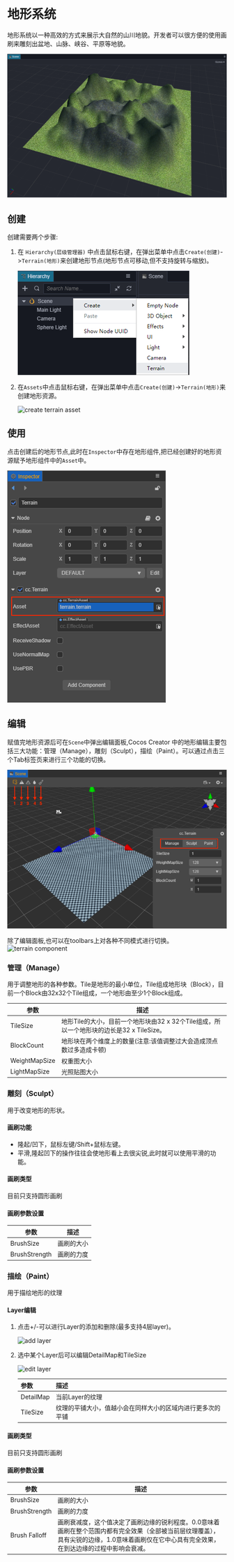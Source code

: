 # 地形系统
地形系统以一种高效的方式来展示大自然的山川地貌。开发者可以很方便的使用画刷来雕刻出盆地、山脉、峡谷、平原等地貌。

![terrain](./images/terrain.png)

## 创建
创建需要两个步骤:

1. 在 `Hierarchy(层级管理器)` 中点击鼠标右键，在弹出菜单中点击`Create(创建)`->`Terrain(地形)`来创建地形节点(地形节点可移动,但不支持旋转与缩放)。
   
   ![create terrain](./images/create-terrain.png)

2. 在`Assets`中点击鼠标右键，在弹出菜单中点击`Create(创建)`->`Terrain(地形)`来创建地形资源。
   
   ![create terrain asset](./images/createTerrainAsset.png)

## 使用
点击创建后的地形节点,此时在`Inspector`中存在地形组件,把已经创建好的地形资源赋予地形组件中的`Asset`中。

![terrain inspector](./images/terrain-inspector.png)

## 编辑
赋值完地形资源后可在`Scene`中弹出编辑面板,Cocos Creator 中的地形编辑主要包括三大功能：管理（Manage），雕刻（Sculpt），描绘（Paint）。可以通过点击三个Tab标签页来进行三个功能的切换。

![terrain component](./images/terrain-panel.png)

除了编辑面板,也可以在toolbars上对各种不同模式进行切换。
![terrain component](./images/toolbar.png)
### 管理（Manage）
用于调整地形的各种参数。Tile是地形的最小单位，Tile组成地形块（Block），目前一个Block由32x32个Tile组成，一个地形由至少1个Block组成。

参数| 描述
---|---
TileSize | 地形Tile的大小，目前一个地形块由32 x 32个Tile组成，所以一个地形块的边长是32 x TileSize。
BlockCount | 地形块在两个维度上的数量(注意:该值调整过大会造成顶点数过多造成卡顿)
WeightMapSize | 权重图大小
LightMapSize | 光照贴图大小

### 雕刻（Sculpt）
用于改变地形的形状。
#### 画刷功能
- 隆起/凹下，鼠标左键/Shift+鼠标左键。
- 平滑,隆起凹下的操作往往会使地形看上去很尖锐,此时就可以使用平滑的功能。
#### 画刷类型
目前只支持圆形画刷

#### 画刷参数设置

参数| 描述
---|---
BrushSize | 画刷的大小
BrushStrength | 画刷的力度

### 描绘（Paint）
用于描绘地形的纹理

#### Layer编辑
1. 点击+/-可以进行Layer的添加和删除(最多支持4层layer)。

   ![add layer](./images/layer-plus-minus.png)

2. 选中某个Layer后可以编辑DetailMap和TileSize
   
   ![edit layer](./images/select-pic.png)

    参数| 描述
    ---|---
    DetailMap | 当前Layer的纹理
    TileSize | 纹理的平铺大小，值越小会在同样大小的区域内进行更多次的平铺
   
#### 画刷类型
目前只支持圆形画刷

#### 画刷参数设置
参数| 描述
---|---
BrushSize | 画刷的大小
BrushStrength | 画刷的力度
Brush Falloff | 画刷衰减度，这个值决定了画刷边缘的锐利程度。0.0意味着画刷在整个范围内都有完全效果（全部被当前层纹理覆盖），具有尖锐的边缘，1.0意味着画刷仅在它中心具有完全效果，在到达边缘的过程中影响会衰减。
